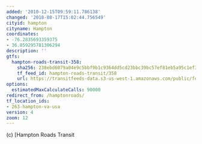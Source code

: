 ```yaml
---
added: '2010-12-15T09:59:11.786138'
changed: '2018-08-17T15:02:44.756549'
cityid: hampton
cityname: Hampton
coordinates:
- -76.2835693359375
- 36.859295781306294
description: ''
gtfs:
  hampton-roads-transit-358:
    sha256: 238ebd6079a04e9c5bbf9b1c9364dd5cd23bbc39bc57ef81eb5a95c1ef3a9633
    tf_feed_id: hampton-roads-transit/358
    url: https://transitfeeds-data.s3-us-west-1.amazonaws.com/public/feeds/hampton-roads-transit/358/20180707/gtfs.zip
options:
  estimatedMaxCalculateCalls: 90000
redirect_from: /hamptonroads/
tf_location_ids:
- 263-hampton-va-usa
version: 4
zoom: 12
---
```


(c) [Hampton Roads Transit
